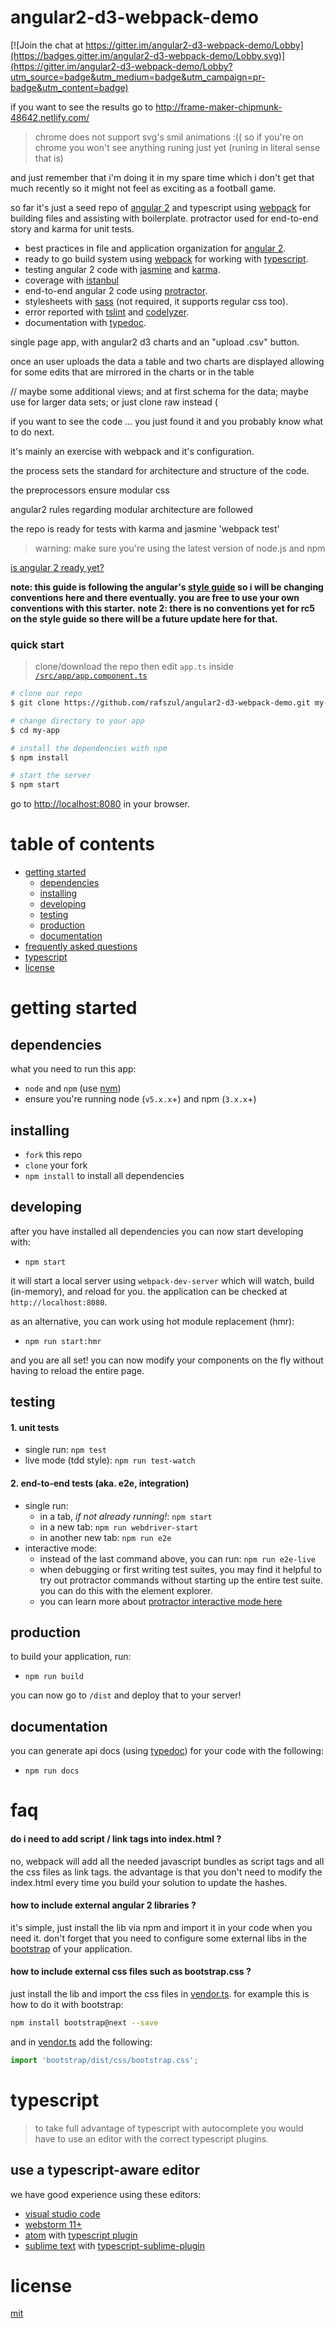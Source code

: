 # angular2-d3-webpack-demo

[![Join the chat at https://gitter.im/angular2-d3-webpack-demo/Lobby](https://badges.gitter.im/angular2-d3-webpack-demo/Lobby.svg)](https://gitter.im/angular2-d3-webpack-demo/Lobby?utm_source=badge&utm_medium=badge&utm_campaign=pr-badge&utm_content=badge)

if you want to see the results go to http://frame-maker-chipmunk-48642.netlify.com/ 

>chrome does not support svg's smil animations :(( so if you're on chrome you won't see anything runing just yet (runing in literal sense that is)

and just remember that i'm doing it in my spare time which i don't get that much recently so it might not feel as exciting as a football game.

so far it's just a seed repo of [angular 2](https://angular.io) and typescript using [webpack](http://webpack.github.io/) for building files and assisting with boilerplate. protractor used for end-to-end story and karma for unit tests.
* best practices in file and application organization for [angular 2](https://angular.io/).
* ready to go build system using [webpack](https://webpack.github.io/docs/) for working with [typescript](http://www.typescriptlang.org/).
* testing angular 2 code with [jasmine](http://jasmine.github.io/) and [karma](http://karma-runner.github.io/).
* coverage with [istanbul](https://github.com/gotwarlost/istanbul)
* end-to-end angular 2 code using [protractor](https://angular.github.io/protractor/).
* stylesheets with [sass](http://sass-lang.com/) (not required, it supports regular css too).
* error reported with [tslint](http://palantir.github.io/tslint/) and [codelyzer](https://github.com/mgechev/codelyzer).
* documentation with [typedoc](http://typedoc.org/).

single page app, with angular2 d3 charts and an "upload .csv" button.

once an user uploads the data a table and two charts are displayed allowing for some edits that are mirrored in the charts or in the table

// maybe some additional views; and at first schema for the data; maybe use  for larger data sets; or just clone raw instead (

if you want to see the code ... you just found it and you probably know what to do next.

it's mainly an exercise with webpack and it's configuration. 

the process sets the standard for architecture and structure of the code.

the preprocessors ensure modular css

angular2 rules regarding modular architecture are followed

the repo is ready for tests with karma and jasmine 'webpack test'

>warning: make sure you're using the latest version of node.js and npm

[is angular 2 ready yet?](http://splintercode.github.io/is-angular-2-ready/)

**note: this guide is following the angular's [style guide](http://angular.io/styleguide) so i will be changing conventions here and there eventually. you are free to use your own conventions with this starter.**
**note 2: there is no conventions yet for rc5 on the style guide so there will be a future update here for that.**

### quick start

> clone/download the repo then edit `app.ts` inside [`/src/app/app.component.ts`](/src/app/app.component.ts)

```bash
# clone our repo
$ git clone https://github.com/rafszul/angular2-d3-webpack-demo.git my-app

# change directory to your app
$ cd my-app

# install the dependencies with npm
$ npm install

# start the server
$ npm start
```
go to [http://localhost:8080](http://localhost:8080) in your browser.

# table of contents

* [getting started](#getting-started)
    * [dependencies](#dependencies)
    * [installing](#installing)
    * [developing](#developing)
    * [testing](#testing)
    * [production](#production)
    * [documentation](#documentation)
* [frequently asked questions](#faq)
* [typescript](#typescript)
* [license](#license)

# getting started

## dependencies

what you need to run this app:
* `node` and `npm` (use [nvm](https://github.com/creationix/nvm))
* ensure you're running node (`v5.x.x`+) and npm (`3.x.x`+)

## installing

* `fork` this repo
* `clone` your fork
* `npm install` to install all dependencies

## developing

after you have installed all dependencies you can now start developing with:

* `npm start`

it will start a local server using `webpack-dev-server` which will watch, build (in-memory), and reload for you. the application can be checked at `http://localhost:8080`.

as an alternative, you can work using hot module replacement (hmr):

* `npm run start:hmr`

and you are all set! you can now modify your components on the fly without having to reload the entire page.

## testing

#### 1. unit tests

* single run: `npm test`
* live mode (tdd style): `npm run test-watch`

#### 2. end-to-end tests (aka. e2e, integration)

* single run:
  * in a tab, *if not already running!*: `npm start`
  * in a new tab: `npm run webdriver-start`
  * in another new tab: `npm run e2e`
* interactive mode:
  * instead of the last command above, you can run: `npm run e2e-live`
  * when debugging or first writing test suites, you may find it helpful to try out protractor commands without starting up the entire test suite. you can do this with the element explorer.
  * you can learn more about [protractor interactive mode here](https://github.com/angular/protractor/blob/master/docs/debugging.md#testing-out-protractor-interactively)

## production

to build your application, run:

* `npm run build`

you can now go to `/dist` and deploy that to your server!

## documentation

you can generate api docs (using [typedoc](http://typedoc.org/)) for your code with the following:

* `npm run docs`

# faq

#### do i need to add script / link tags into index.html ?

no, webpack will add all the needed javascript bundles as script tags and all the css files as link tags. the advantage is that you don't need to modify the index.html every time you build your solution to update the hashes.

#### how to include external angular 2 libraries ?

it's simple, just install the lib via npm and import it in your code when you need it. don't forget that you need to configure some external libs in the [bootstrap](https://github.com/rafszul/angular2-d3-webpack-demo/blob/master/src/main.ts) of your application.

#### how to include external css files such as bootstrap.css ?

just install the lib and import the css files in [vendor.ts](https://github.com/rafszul/angular2-d3-webpack-demo/blob/master/src/vendor.ts). for example this is how to do it with bootstrap:

```sh
npm install bootstrap@next --save
```

and in [vendor.ts](https://github.com/rafszul/angular2-d3-webpack-demo/blob/master/src/vendor.ts) add the following:

```ts
import 'bootstrap/dist/css/bootstrap.css';
```

# typescript

> to take full advantage of typescript with autocomplete you would have to use an editor with the correct typescript plugins.

## use a typescript-aware editor

we have good experience using these editors:

* [visual studio code](https://code.visualstudio.com/)
* [webstorm 11+](https://www.jetbrains.com/webstorm/download/)
* [atom](https://atom.io/) with [typescript plugin](https://atom.io/packages/atom-typescript)
* [sublime text](http://www.sublimetext.com/3) with [typescript-sublime-plugin](https://github.com/microsoft/typescript-sublime-plugin#installation)

# license

[mit](/license)
